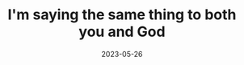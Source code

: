 ---
title: "I'm saying the same thing to both you and God"
date: 2023-05-26
type: fragment
tags:
  - To Satan
---
